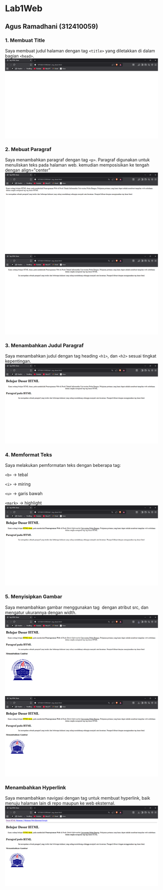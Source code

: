 # Lab1Web
## Agus Ramadhani (312410059)


### 1. Membuat Title
Saya membuat judul halaman dengan tag `<title>` yang diletakkan di dalam bagian `<head>`.
![Screenshoot 1](Screenshoot_Lab1Web/ss1.png)


### 2. Mebuat Paragraf
Saya menambahkan paragraf dengan tag `<p>`. Paragraf digunakan untuk menuliskan teks pada halaman web. kemudian memposisikan ke tengah dengan align="center"
![Screenshoot 2](Screenshoot_Lab1Web/ss2.png)
![Screenshoot 3](Screenshoot_Lab1Web/ss3.png)

### 3. Menambahkan Judul Paragraf
Saya menambahkan judul dengan tag heading `<h1>`, dan `<h2>` sesuai tingkat kepentingan.
![Screenshoot 4](Screenshoot_Lab1Web/ss4.png)

### 4. Memformat Teks
Saya melakukan pemformatan teks dengan beberapa tag:

`<b>` → tebal

`<i>` → miring

`<u>` → garis bawah

`<mark>` → highlight
![Screenshoot 5](Screenshoot_Lab1Web/ss5.png)

### 5. Menyisipkan Gambar
Saya menambahkan gambar menggunakan tag <img> dengan atribut src, dan mengatur ukurannya dengan width.
![Screenshoot 6](Screenshoot_Lab1Web/ss6.png)
![Screenshoot 7](Screenshoot_Lab1Web/ss7.png)

### Menambahkan Hyperlink
Saya menambahkan navigasi dengan tag <a> untuk membuat hyperlink, baik menuju halaman lain di repo maupun ke web eksternal.
![Screenshoot 8](Screenshoot_Lab1Web/ss8.png)
